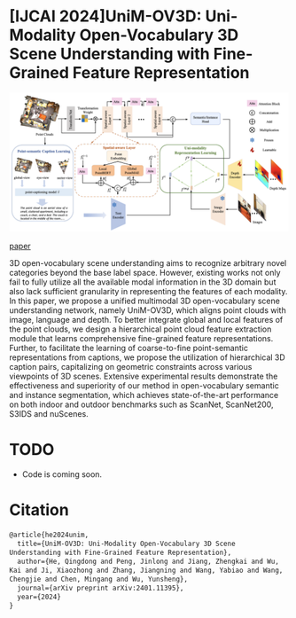 # [IJCAI 2024]UniM-OV3D: Uni-Modality Open-Vocabulary 3D Scene Understanding with Fine-Grained Feature Representation

![Image description](https://github.com/hithqd/UniM-OV3D/blob/main/docs/framework.png)

[paper](https://arxiv.org/abs/2401.11395)

3D open-vocabulary scene understanding aims to recognize arbitrary novel categories beyond the base label space. However, existing works not only fail to fully utilize all the available modal information in the 3D domain but also lack sufficient granularity in representing the features of each modality. In this paper, we propose a unified multimodal 3D open-vocabulary scene understanding network, namely UniM-OV3D, which aligns point clouds with image, language and depth. To better integrate global and local features of the point clouds, we design a hierarchical point cloud feature extraction module that learns comprehensive fine-grained feature representations. Further, to facilitate the learning of coarse-to-fine point-semantic representations from captions, we propose the utilization of hierarchical 3D caption pairs, capitalizing on geometric constraints across various viewpoints of 3D scenes. Extensive experimental results demonstrate the effectiveness and superiority of our method in open-vocabulary semantic and instance segmentation, which achieves state-of-the-art performance on both indoor and outdoor benchmarks such as ScanNet, ScanNet200, S3IDS and nuScenes.

# TODO
* Code is coming soon.

# Citation
```
@article{he2024unim,
  title={UniM-OV3D: Uni-Modality Open-Vocabulary 3D Scene Understanding with Fine-Grained Feature Representation},
  author={He, Qingdong and Peng, Jinlong and Jiang, Zhengkai and Wu, Kai and Ji, Xiaozhong and Zhang, Jiangning and Wang, Yabiao and Wang, Chengjie and Chen, Mingang and Wu, Yunsheng},
  journal={arXiv preprint arXiv:2401.11395},
  year={2024}
}
```
